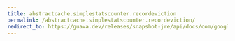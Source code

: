 ```yaml
---
title: abstractcache.simplestatscounter.recordeviction
permalink: /abstractcache.simplestatscounter.recordeviction/
redirect_to: https://guava.dev/releases/snapshot-jre/api/docs/com/google/common/cache/AbstractCache.SimpleStatsCounter.html#recordEviction--
---
```

